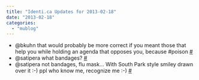```yaml
---
title: "Identi.ca Updates for 2013-02-18"
date: "2013-02-18"
categories: 
  - "mublog"
---
```


- @bkuhn that would probably be more correct if you meant those that help you while holding an agenda that opposes you, because #poison [#](http://identi.ca/notice/99669073)
- @satipera what bandages? [#](http://identi.ca/notice/99669226)
- @satipera not bandages, flu mask... With South Park style smiley drawn over it :-) ppl who know me, recognize me :-) [#](http://identi.ca/notice/99670561)
